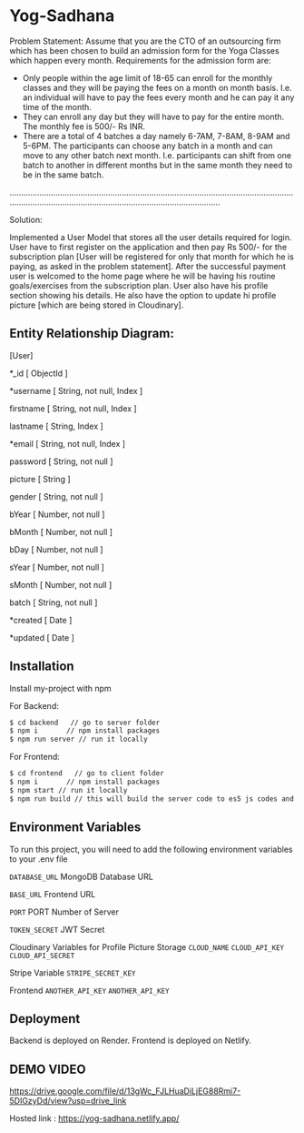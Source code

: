 # Yog-Sadhana

Problem Statement:
Assume that you are the CTO of an outsourcing firm which has been chosen to build an
admission form for the Yoga Classes which happen every month.
Requirements for the admission form are:

- Only people within the age limit of 18-65 can enroll for the monthly classes and they will be paying the fees on a month on month basis. I.e. an individual will have to pay the fees every month and he can pay it any time of the month.
- They can enroll any day but they will have to pay for the entire month. The monthly fee is 500/- Rs INR.
- There are a total of 4 batches a day namely 6-7AM, 7-8AM, 8-9AM and 5-6PM. The participants can choose any batch in a month and can move to any other batch next month. I.e. participants can shift from one batch to another in different months but in the same month they need to be in the same batch.

........................................................................................................................................................................................................................

Solution:

Implemented a User Model that stores all the user details required for login.
User have to first register on the application and then pay Rs 500/- for the subscription plan [User will be registered for only that month for which he is paying, as asked in the problem statement]. After the successful payment user is welcomed to the home page where he will be having his routine goals/exercises from the subscription plan.
User also have his profile section showing his details.
He also have the option to update hi profile picture [which are being stored in Cloudinary].

## Entity Relationship Diagram:

[User]

\*\_id [ ObjectId ]

\*username [ String, not null, Index ]

firstname [ String, not null, Index ]

lastname [ String, Index ]

\*email [ String, not null, Index ]

password [ String, not null ]

picture [ String ]

gender [ String, not null ]

bYear [ Number, not null ]

bMonth [ Number, not null ]

bDay [ Number, not null ]

sYear [ Number, not null ]

sMonth [ Number, not null ]

batch [ String, not null ]

\*created [ Date ]

\*updated [ Date ]

## Installation

Install my-project with npm

For Backend:

```bash
$ cd backend   // go to server folder
$ npm i       // npm install packages
$ npm run server // run it locally
```

For Frontend:

```bash
$ cd frontend   // go to client folder
$ npm i       // npm install packages
$ npm start // run it locally
$ npm run build // this will build the server code to es5 js codes and generate a dist file
```

## Environment Variables

To run this project, you will need to add the following environment variables to your .env file

`DATABASE_URL` MongoDB Database URL

`BASE_URL` Frontend URL

`PORT` PORT Number of Server

`TOKEN_SECRET` JWT Secret

Cloudinary Variables for Profile Picture Storage
`CLOUD_NAME`
`CLOUD_API_KEY`
`CLOUD_API_SECRET`

Stripe Variable
`STRIPE_SECRET_KEY`

Frontend
`ANOTHER_API_KEY`
`ANOTHER_API_KEY`

## Deployment

Backend is deployed on Render.
Frontend is deployed on Netlify.

## DEMO VIDEO

https://drive.google.com/file/d/13gWc_FJLHuaDiLjEG88Rmi7-5DIGzyDd/view?usp=drive_link

Hosted link :
https://yog-sadhana.netlify.app/
